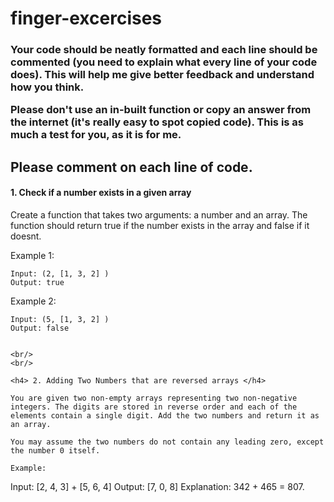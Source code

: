 # finger-excercises

<h3> Your code should be neatly formatted and each line should be commented (you need to explain what every line of your code does). This will help me give better feedback and understand how you think. 

Please don't use an in-built function or copy an answer from the internet (it's really easy to spot copied code). This is as much a test for you, as it is for me. 
</h3> 

<h2> Please comment on each line of code. </h2>

<h4> 1. Check if a number exists in a given array </h4>

Create a function that takes two arguments: a number and an array. The function should return true if the number exists in the array and false if it doesnt. 

Example 1: 
``` 
Input: (2, [1, 3, 2] )
Output: true
```

Example 2: 
``` 
Input: (5, [1, 3, 2] )
Output: false
```
```

<br/>
<br/>

<h4> 2. Adding Two Numbers that are reversed arrays </h4>

You are given two non-empty arrays representing two non-negative integers. The digits are stored in reverse order and each of the elements contain a single digit. Add the two numbers and return it as an array.

You may assume the two numbers do not contain any leading zero, except the number 0 itself.

Example:

``` 
Input: [2, 4, 3] + [5, 6, 4]
Output: [7, 0, 8]
Explanation: 342 + 465 = 807.
```

